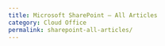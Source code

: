 ```yaml
---
title: Microsoft SharePoint – All Articles
category: Cloud Office
permalink: sharepoint-all-articles/
---
```



